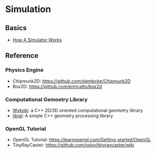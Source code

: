 # Simulation

## Basics

* [How A Simulator Works](/tech-notes/robotics/simulation/how_a_simulator_works)

## Reference

### Physics Engine

* Chipmunk2D: https://github.com/slembcke/Chipmunk2D
* Box2D: https://github.com/erincatto/box2d

### Computational Gemoetry Library

* [Wykobi](http://www.wykobi.com/features.html): a C++ 2D/3D oriented computational geometry library
* [libigl](https://libigl.github.io/): A simple C++ geometry processing library

### OpenGL Tutorial

* OpenGL Tutorial: https://learnopengl.com/Getting-started/OpenGL
* TinyRayCaster: https://github.com/ssloy/tinyraycaster/wiki
